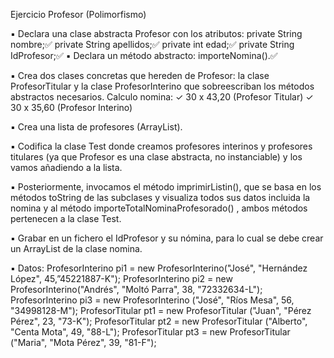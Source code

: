 Ejercicio Profesor (Polimorfismo)

▪ Declara una clase abstracta Profesor con los atributos:
    private String nombre;✅
    private String apellidos;✅
    private int edad;✅
    private String IdProfesor;✅
▪ Declara un método abstracto: importeNomina().✅

▪ Crea dos clases concretas que hereden de Profesor: la clase ProfesorTitular y la clase
ProfesorInterino que sobreescriban los métodos abstractos necesarios. Calculo nomina:
    ✓ 30 x 43,20 (Profesor Titular)
    ✓ 30 x 35,60 (Profesor Interino)

▪ Crea una lista de profesores (ArrayList).

▪ Codifica la clase Test donde creamos profesores interinos y profesores titulares (ya que
    Profesor es una clase abstracta, no instanciable) y los vamos añadiendo a la lista.

▪ Posteriormente, invocamos el método imprimirListin(), que se basa en los métodos toString
    de las subclases y visualiza todos sus datos incluida la nomina y al método
    importeTotalNominaProfesorado() , ambos métodos pertenecen a la clase Test.

▪ Grabar en un fichero el IdProfesor y su nómina, para lo cual se debe crear un ArrayList de la
clase nomina.

▪ Datos:
    ProfesorInterino pi1 = new ProfesorInterino("José", "Hernández López", 45,”45221887-K");
    ProfesorInterino pi2 = new ProfesorInterino("Andrés", "Moltó Parra", 38, "72332634-L");
    ProfesorInterino pi3 = new ProfesorInterino ("José", "Ríos Mesa", 56, "34998128-M");
    ProfesorTitular pt1 = new ProfesorTitular ("Juan", "Pérez Pérez", 23, "73-K");
    ProfesorTitular pt2 = new ProfesorTitular ("Alberto", "Centa Mota", 49, "88-L");
    ProfesorTitular pt3 = new ProfesorTitular ("Maria", "Mota Pérez", 39, "81-F");